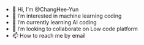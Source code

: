 - 👋 Hi, I’m @ChangHee-Yun
- 👀 I’m interested in machine learning coding
- 🌱 I’m currently learning AI coding 
- 💞️ I’m looking to collaborate on Low code platform
- 📫 How to reach me by email

<!---
ChangHee-Yun/ChangHee-Yun is a ✨ special ✨ repository because its `README.md` (this file) appears on your GitHub profile.
You can click the Preview link to take a look at your changes.
--->

